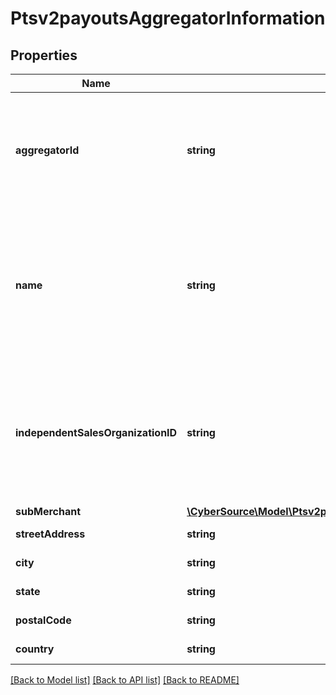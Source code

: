 # Ptsv2payoutsAggregatorInformation

## Properties
Name | Type | Description | Notes
------------ | ------------- | ------------- | -------------
**aggregatorId** | **string** | Value that identifies you as a payment aggregator. Get this value from the processor. | [optional] 
**name** | **string** | Your payment aggregator business name. This field is conditionally required when aggregator id is present. | [optional] 
**independentSalesOrganizationID** | **string** | Independent sales organization ID. This field is only used for Mastercard transactions submitted through PPGS. | [optional] 
**subMerchant** | [**\CyberSource\Model\Ptsv2payoutsAggregatorInformationSubMerchant**](Ptsv2payoutsAggregatorInformationSubMerchant.md) |  | [optional] 
**streetAddress** | **string** | Acquirer street name. | [optional] 
**city** | **string** | Acquirer city. | [optional] 
**state** | **string** | Acquirer state. | [optional] 
**postalCode** | **string** | Acquirer postal code. | [optional] 
**country** | **string** | Acquirer country. | [optional] 

[[Back to Model list]](../README.md#documentation-for-models) [[Back to API list]](../README.md#documentation-for-api-endpoints) [[Back to README]](../README.md)


